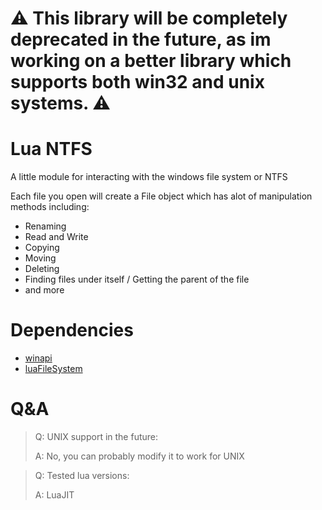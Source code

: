 # ⚠ This library will be completely deprecated in the future, as im working on a better library which supports both win32 and unix systems. ⚠

# Lua NTFS

A little module for interacting with the windows file system or NTFS

Each file you open will create a File object which has alot of manipulation methods including:
- Renaming
- Read and Write
- Copying
- Moving
- Deleting
- Finding files under itself / Getting the parent of the file
- and more

# Dependencies
- [winapi](https://github.com/stevedonovan/winapi)
- [luaFileSystem](https://lunarmodules.github.io/luafilesystem/)


# Q&A
> Q: UNIX support in the future:
> 
> A: No, you can probably modify it to work for UNIX

> Q: Tested lua versions:
> 
> A: LuaJIT
